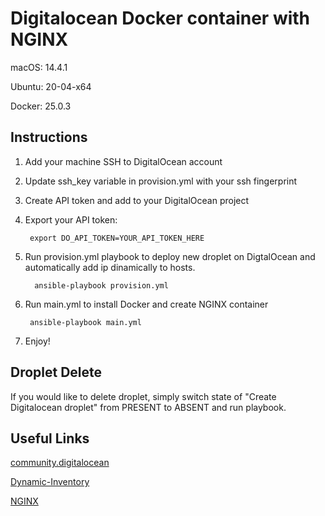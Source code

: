# Digitalocean Docker container with NGINX

macOS: 14.4.1

Ubuntu: 20-04-x64

Docker: 25.0.3

## Instructions

1. Add your machine SSH to DigitalOcean account

2. Update ssh_key variable in provision.yml with your ssh fingerprint

3. Create API token and add to your DigitalOcean project

4. Export your API token:

        export DO_API_TOKEN=YOUR_API_TOKEN_HERE

5. Run provision.yml playbook to deploy new droplet on DigtalOcean and automatically add ip dinamically to hosts.

         ansible-playbook provision.yml

6. Run main.yml to install Docker and create NGINX container
 
        ansible-playbook main.yml

7. Enjoy!

## Droplet Delete

If you would like to delete droplet, simply switch state of "Create Digitalocean droplet" from PRESENT to ABSENT and run playbook.

## Useful Links

[community.digitalocean](https://github.com/ansible-collections/community.digitalocean/tree/main)


[Dynamic-Inventory](https://github.com/geerlingguy/ansible-for-devops/tree/master/dynamic-inventory/digitalocean)

[NGINX](https://www.nginx.com/)
